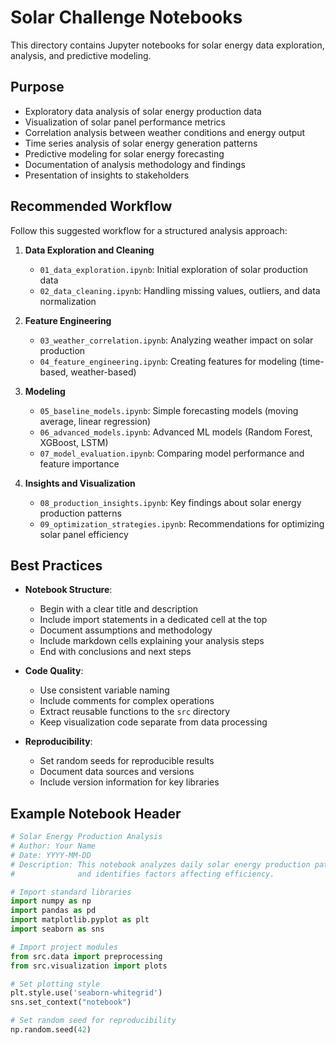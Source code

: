 # Solar Challenge Notebooks

This directory contains Jupyter notebooks for solar energy data exploration, analysis, and predictive modeling.

## Purpose

- Exploratory data analysis of solar energy production data
- Visualization of solar panel performance metrics
- Correlation analysis between weather conditions and energy output
- Time series analysis of solar energy generation patterns
- Predictive modeling for solar energy forecasting
- Documentation of analysis methodology and findings
- Presentation of insights to stakeholders

## Recommended Workflow

Follow this suggested workflow for a structured analysis approach:

1. **Data Exploration and Cleaning**
   - `01_data_exploration.ipynb`: Initial exploration of solar production data
   - `02_data_cleaning.ipynb`: Handling missing values, outliers, and data normalization

2. **Feature Engineering**
   - `03_weather_correlation.ipynb`: Analyzing weather impact on solar production
   - `04_feature_engineering.ipynb`: Creating features for modeling (time-based, weather-based)

3. **Modeling**
   - `05_baseline_models.ipynb`: Simple forecasting models (moving average, linear regression)
   - `06_advanced_models.ipynb`: Advanced ML models (Random Forest, XGBoost, LSTM)
   - `07_model_evaluation.ipynb`: Comparing model performance and feature importance

4. **Insights and Visualization**
   - `08_production_insights.ipynb`: Key findings about solar energy production patterns
   - `09_optimization_strategies.ipynb`: Recommendations for optimizing solar panel efficiency

## Best Practices

- **Notebook Structure**:
  - Begin with a clear title and description
  - Include import statements in a dedicated cell at the top
  - Document assumptions and methodology
  - Include markdown cells explaining your analysis steps
  - End with conclusions and next steps

- **Code Quality**:
  - Use consistent variable naming
  - Include comments for complex operations
  - Extract reusable functions to the `src` directory
  - Keep visualization code separate from data processing

- **Reproducibility**:
  - Set random seeds for reproducible results
  - Document data sources and versions
  - Include version information for key libraries

## Example Notebook Header

```python
# Solar Energy Production Analysis
# Author: Your Name
# Date: YYYY-MM-DD
# Description: This notebook analyzes daily solar energy production patterns
#              and identifies factors affecting efficiency.

# Import standard libraries
import numpy as np
import pandas as pd
import matplotlib.pyplot as plt
import seaborn as sns

# Import project modules
from src.data import preprocessing
from src.visualization import plots

# Set plotting style
plt.style.use('seaborn-whitegrid')
sns.set_context("notebook")

# Set random seed for reproducibility
np.random.seed(42)
```
